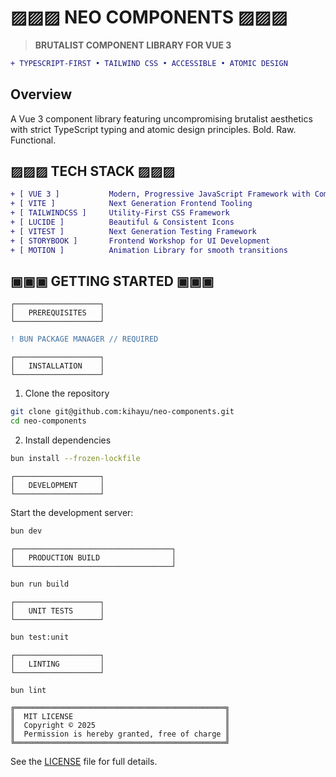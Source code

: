 # ▨▨▨ NEO COMPONENTS ▨▨▨

> **BRUTALIST COMPONENT LIBRARY FOR VUE 3**

```diff
+ TYPESCRIPT-FIRST • TAILWIND CSS • ACCESSIBLE • ATOMIC DESIGN
```

## Overview

A Vue 3 component library featuring uncompromising brutalist aesthetics with strict TypeScript typing and atomic design principles. Bold. Raw. Functional.

## ▨▨▨ TECH STACK ▨▨▨

```diff
+ [ VUE 3 ]           Modern, Progressive JavaScript Framework with Composition API
+ [ VITE ]            Next Generation Frontend Tooling
+ [ TAILWINDCSS ]     Utility-First CSS Framework
+ [ LUCIDE ]          Beautiful & Consistent Icons
+ [ VITEST ]          Next Generation Testing Framework
+ [ STORYBOOK ]       Frontend Workshop for UI Development
+ [ MOTION ]          Animation Library for smooth transitions
```

## ▣▣▣ GETTING STARTED ▣▣▣

```
┌───────────────────┐
│   PREREQUISITES   │
└───────────────────┘
```

```diff
! BUN PACKAGE MANAGER // REQUIRED
```

```
┌───────────────────┐
│   INSTALLATION    │
└───────────────────┘
```

1. Clone the repository

```bash
git clone git@github.com:kihayu/neo-components.git
cd neo-components
```

2. Install dependencies

```bash
bun install --frozen-lockfile
```

```
┌───────────────────┐
│   DEVELOPMENT     │
└───────────────────┘
```

Start the development server:

```bash
bun dev
```

```
┌───────────────────────────────────┐
│   PRODUCTION BUILD                │
└───────────────────────────────────┘
```

```bash
bun run build
```

```
┌───────────────────┐
│   UNIT TESTS      │
└───────────────────┘
```

```bash
bun test:unit
```

```
┌───────────────────┐
│   LINTING         │
└───────────────────┘
```

```bash
bun lint
```


```
╔═══════════════════════════════════════════════╗
║  MIT LICENSE                                  ║
║  Copyright © 2025                             ║
║  Permission is hereby granted, free of charge ║
╚═══════════════════════════════════════════════╝
```

See the [LICENSE](LICENSE) file for full details.

